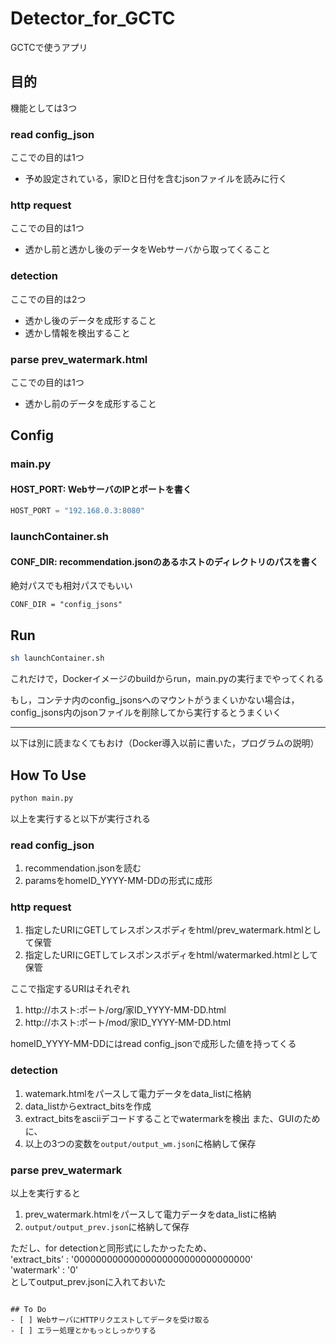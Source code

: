 # Detector_for_GCTC
GCTCで使うアプリ

## 目的
機能としては3つ

### read config_json
ここでの目的は1つ
- 予め設定されている，家IDと日付を含むjsonファイルを読みに行く

### http request
ここでの目的は1つ
- 透かし前と透かし後のデータをWebサーバから取ってくること

### detection
ここでの目的は2つ
- 透かし後のデータを成形すること
- 透かし情報を検出すること

### parse prev_watermark.html
ここでの目的は1つ
- 透かし前のデータを成形すること

## Config
### main.py
#### HOST_PORT: WebサーバのIPとポートを書く
```python
HOST_PORT = "192.168.0.3:8080"
```
### launchContainer.sh
#### CONF_DIR: recommendation.jsonのあるホストのディレクトリのパスを書く
絶対パスでも相対パスでもいい
```shellscript
CONF_DIR = "config_jsons"
```

## Run
```bash
sh launchContainer.sh
```
これだけで，Dockerイメージのbuildからrun，main.pyの実行までやってくれる

もし，コンテナ内のconfig_jsonsへのマウントがうまくいかない場合は，config_jsons内のjsonファイルを削除してから実行するとうまくいく

---
以下は別に読まなくてもおけ（Docker導入以前に書いた，プログラムの説明）

## How To Use
```bash
python main.py
```
以上を実行すると以下が実行される

### read config_json
1. recommendation.jsonを読む
2. paramsをhomeID_YYYY-MM-DDの形式に成形

### http request
1. 指定したURIにGETしてレスポンスボディをhtml/prev_watermark.htmlとして保管
2. 指定したURIにGETしてレスポンスボディをhtml/watermarked.htmlとして保管

ここで指定するURIはそれぞれ
1. http://ホスト:ポート/org/家ID_YYYY-MM-DD.html
2. http://ホスト:ポート/mod/家ID_YYYY-MM-DD.html

homeID_YYYY-MM-DDにはread config_jsonで成形した値を持ってくる

### detection
1. watemark.htmlをパースして電力データをdata_listに格納
2. data_listからextract_bitsを作成
3. extract_bitsをasciiデコードすることでwatermarkを検出
また、GUIのために、
4. 以上の3つの変数を```output/output_wm.json```に格納して保存

### parse prev_watermark
以上を実行すると
1. prev_watermark.htmlをパースして電力データをdata_listに格納
2. ```output/output_prev.json```に格納して保存

ただし、for detectionと同形式にしたかったため、<br>
'extract_bits' : '00000000000000000000000000000000'<br>
'watermark' : '0'<br>
としてoutput_prev.jsonに入れておいた

~~~実際には、```watermark.html```と```prev_watermark.html```は、Webサーバからデータを受け取る。~~~

## To Do
- [ ] WebサーバにHTTPリクエストしてデータを受け取る
- [ ] エラー処理とかもっとしっかりする
